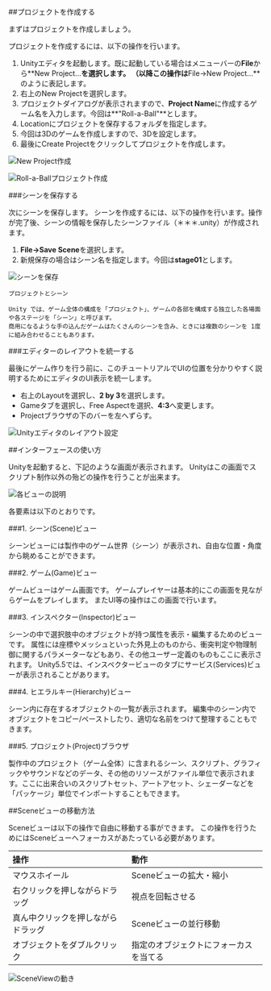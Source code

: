 ##プロジェクトを作成する

まずはプロジェクトを作成しましょう。

プロジェクトを作成するには、以下の操作を行います。

1. Unityエディタを起動します。既に起動している場合はメニューバーの**File**から**New Project...**を選択します。  （以降この操作は**File→New Project...**のように表記します。
2.  右上のNew Projectを選択します。
2.  プロジェクトダイアログが表示されますので、**Project Name**に作成するゲーム名を入力します。今回は**"Roll-a-Ball"**とします。
3.  Locationにプロジェクトを保存するフォルダを指定します。
4.  今回は3Dのゲームを作成しますので、3Dを設定します。
5.  最後にCreate Projectをクリックしてプロジェクトを作成します。

![New Project作成](https://s3-ap-northeast-1.amazonaws.com/unity3d-com-jp-learn-tutorials/hazimetenounity/CreateNew_Project.png)


![Roll-a-Ballプロジェクト作成](https://s3-ap-northeast-1.amazonaws.com/unity3d-com-jp-learn-tutorials/hazimetenounity/CreateRoll-a-BallProject.png)

###シーンを保存する

次にシーンを保存します。
シーンを作成するには、以下の操作を行います。操作が完了後、シーンの情報を保存したシーンファイル（＊＊＊.unity）が作成されます。

1.  **File→Save Scene**を選択します。
2.  新規保存の場合はシーン名を指定します。今回は**stage01**とします。

![シーンを保存](https://s3-ap-northeast-1.amazonaws.com/unity3d-com-jp-learn-tutorials/hazimetenounity/SaveScene.png)


```
プロジェクトとシーン

Unity では、ゲーム全体の構成を「プロジェクト」、ゲームの各部を構成する独立した各場面や各ステージを「シーン」と呼びます。
商用になるような手の込んだゲームはたくさんのシーンを含み、ときには複数のシーンを 1度に組み合わせることもあります。
```

###エディターのレイアウトを統一する


最後にゲーム作りを行う前に、このチュートリアルでUIの位置を分かりやすく説明するためにエディタのUI表示を統一します。

*  右上のLayoutを選択し、**2 by 3**を選択します。
*  Gameタブを選択し、Free Aspectを選択、**4:3**へ変更します。
*  Projectブラウザの下のバーを左へずらす。

![Unityエディタのレイアウト設定](https://s3-ap-northeast-1.amazonaws.com/unity3d-com-jp-learn-tutorials/hazimetenounity/UnityEditorLayoutSetting.png)


##インターフェースの使い方

Unityを起動すると、下記のような画面が表示されます。
Unityはこの画面でスクリプト制作以外の殆どの操作を行うことが出来ます。

![各ビューの説明](https://s3-ap-northeast-1.amazonaws.com/unity3d-com-jp-learn-tutorials/hazimetenounity/DescriptionView.png)


各要素は以下のとおりです。

###1.  シーン(Scene)ビュー

シーンビューには製作中のゲーム世界（シーン）が表示され、自由な位置・角度から眺めることができます。

###2.  ゲーム(Game)ビュー  

ゲームビューはゲーム画面です。
ゲームプレイヤーは基本的にこの画面を見ながらゲームをプレイします。
またUI等の操作はこの画面で行います。
	
###3.  インスペクター(Inspector)ビュー

シーンの中で選択肢中のオブジェクトが持つ属性を表示・編集するためのビューです。
属性には座標やメッシュといった外見上のものから、衝突判定や物理制御に関するパラメーターなどもあり、その他ユーザー定義のものもここに表示されます。
Unity5.5では、インスペクタービューのタブにサービス(Services)ビューが表示されることがあります。

###4.  ヒエラルキー(Hierarchy)ビュー

シーン内に存在するオブジェクトの一覧が表示されます。
編集中のシーン内でオブジェクトをコピー/ペーストしたり、適切な名前をつけて整理することもできます。

###5.  プロジェクト(Project)ブラウザ

製作中のプロジェクト（ゲーム全体）に含まれるシーン、スクリプト、グラフィックやサウンドなどのデータ、その他のリソースがファイル単位で表示されます。ここに出来合いのスクリプトセット、アートアセット、シェーダーなどを「パッケージ」単位でインポートすることもできます。


##Sceneビューの移動方法

Sceneビューは以下の操作で自由に移動する事ができます。
この操作を行うためにはSceneビューへフォーカスがあたっている必要があります。

| 操作      | 動作 |
| :--------- | :-----|
| マウスホイール      | Sceneビューの拡大・縮小  |
| 右クリックを押しながらドラッグ      | 視点を回転させる  |
| 真ん中クリックを押しながらドラッグ      | Sceneビューの並行移動  |
| オブジェクトをダブルクリック      | 指定のオブジェクトにフォーカスを当てる  |

![SceneViewの動き](https://s3-ap-northeast-1.amazonaws.com/unity3d-com-jp-learn-tutorials/hazimetenounity/SceneViewMove.gif)
